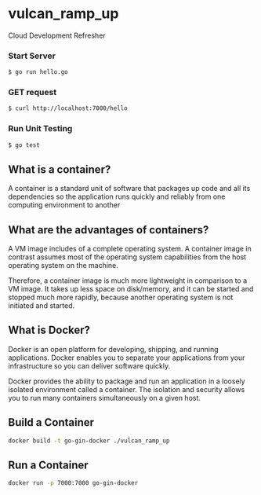 # vulcan_ramp_up
Cloud Development Refresher

### Start Server
```bash
$ go run hello.go
```

### GET request
```bash
$ curl http://localhost:7000/hello
```

### Run Unit Testing
```bash
$ go test
```

## What is a container?
A container is a standard unit of software that packages up code and all its dependencies so the application runs quickly and reliably from one computing environment to another

## What are the advantages of containers?
A VM image includes of a complete operating system. A container image in contrast assumes most of the operating system capabilities from the host operating system on the machine.

Therefore, a container image is much more lightweight in comparison to a VM image. It takes up less space on disk/memory, and it can be started and stopped much more rapidly, because another operating system is not initiated and started.

## What is Docker?
Docker is an open platform for developing, shipping, and running applications. Docker enables you to separate your applications from your infrastructure so you can deliver software quickly.

Docker provides the ability to package and run an application in a loosely isolated environment called a container. The isolation and security allows you to run many containers simultaneously on a given host. 

## Build a Container
```bash
docker build -t go-gin-docker ./vulcan_ramp_up
```

## Run a Container
```bash
docker run -p 7000:7000 go-gin-docker
```

